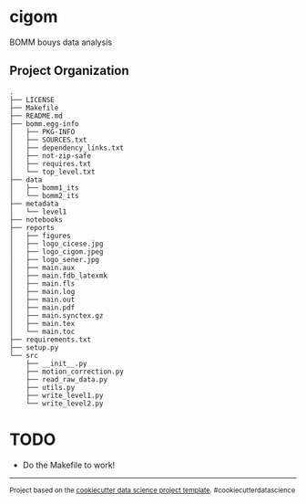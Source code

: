 cigom
==============================

BOMM bouys data analysis

Project Organization
------------
```
.
├── LICENSE
├── Makefile
├── README.md
├── bomm.egg-info
│   ├── PKG-INFO
│   ├── SOURCES.txt
│   ├── dependency_links.txt
│   ├── not-zip-safe
│   ├── requires.txt
│   └── top_level.txt
├── data
│   ├── bomm1_its
│   └── bomm2_its
├── metadata
│   └── level1
├── notebooks
├── reports
│   ├── figures
│   ├── logo_cicese.jpg
│   ├── logo_cigom.jpeg
│   ├── logo_sener.jpg
│   ├── main.aux
│   ├── main.fdb_latexmk
│   ├── main.fls
│   ├── main.log
│   ├── main.out
│   ├── main.pdf
│   ├── main.synctex.gz
│   ├── main.tex
│   └── main.toc
├── requirements.txt
├── setup.py
└── src
    ├── __init__.py
    ├── motion_correction.py
    ├── read_raw_data.py
    ├── utils.py
    ├── write_level1.py
    └── write_level2.py
```

# TODO

- Do the Makefile to work!


--------

<p><small>Project based on the <a target="_blank" href="https://drivendata.github.io/cookiecutter-data-science/">cookiecutter data science project template</a>. #cookiecutterdatascience</small></p>

